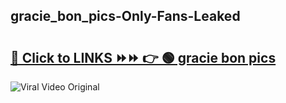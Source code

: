 
 ## gracie_bon_pics-Only-Fans-Leaked

# <h2><a href="https://clipsfans.com/gracie_bon_pics&ref=git">🔗 Click to LINKS ⏩⏩ 👉 🟢 gracie bon pics </a></h2>

<a href="https://clipsfans.com/gracie_bon_pics&ref=git" rel="nofollow" data-target="animated-image.originalLink"><img src="https://i.ibb.co.com/xMMVF88/686577567.gif" alt="Viral Video Original" style="max-width: 100%; display: inline-block;" data-target="animated-image.originalImage"></a>
